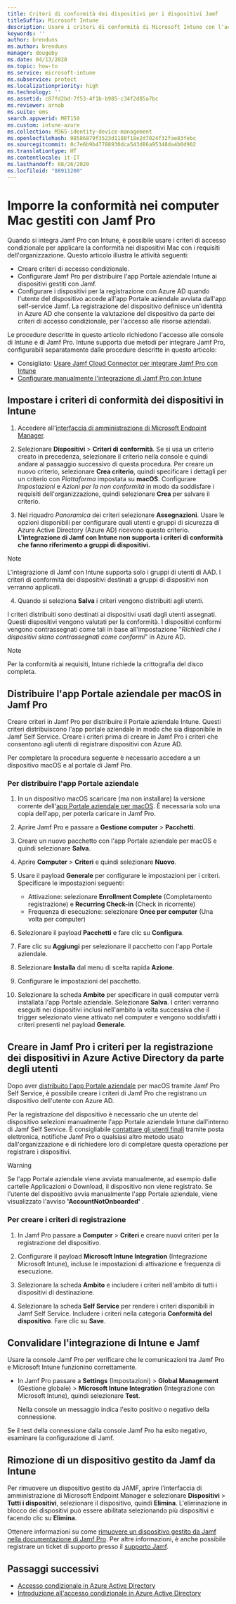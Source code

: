```yaml
---
title: Criteri di conformità dei dispositivi per i dispositivi Jamf
titleSuffix: Microsoft Intune
description: Usare i criteri di conformità di Microsoft Intune con l'accesso condizionale di Azure Active Directory per proteggere i dispositivi gestiti tramite Jamf.
keywords: ''
author: brenduns
ms.author: brenduns
manager: dougeby
ms.date: 04/13/2020
ms.topic: how-to
ms.service: microsoft-intune
ms.subservice: protect
ms.localizationpriority: high
ms.technology: ''
ms.assetid: c87fd2bd-7f53-4f1b-b985-c34f2d85a7bc
ms.reviewer: arnab
ms.suite: ems
search.appverid: MET150
ms.custom: intune-azure
ms.collection: M365-identity-device-management
ms.openlocfilehash: 08586879f3523d1188f18e2d7024f32fae83febc
ms.sourcegitcommit: 0c7e6b9b47788930dca543d86a95348da4b0d902
ms.translationtype: HT
ms.contentlocale: it-IT
ms.lasthandoff: 08/26/2020
ms.locfileid: "88911200"
---
```

# <a name="enforce-compliance-on-macs-managed-with-jamf-pro"></a>Imporre la conformità nei computer Mac gestiti con Jamf Pro

Quando si integra Jamf Pro con Intune, è possibile usare i criteri di accesso condizionale per applicare la conformità nei dispositivi Mac con i requisiti dell'organizzazione. Questo articolo illustra le attività seguenti:  

- Creare criteri di accesso condizionale.
- Configurare Jamf Pro per distribuire l'app Portale aziendale Intune ai dispositivi gestiti con Jamf.
- Configurare i dispositivi per la registrazione con Azure AD quando l'utente del dispositivo accede all'app Portale aziendale avviata dall'app self-service Jamf. La registrazione del dispositivo definisce un'identità in Azure AD che consente la valutazione del dispositivo da parte dei criteri di accesso condizionale, per l'accesso alle risorse aziendali.  
 
Le procedure descritte in questo articolo richiedono l'accesso alle console di Intune e di Jamf Pro.
Intune supporta due metodi per integrare Jamf Pro, configurabili separatamente dalle procedure descritte in questo articolo:

- Consigliato: [Usare Jamf Cloud Connector per integrare Jamf Pro con Intune](conditional-access-jamf-cloud-connector.md)
- [Configurare manualmente l'integrazione di Jamf Pro con Intune](conditional-access-integrate-jamf.md)

## <a name="set-up-device-compliance-policies-in-intune"></a>Impostare i criteri di conformità dei dispositivi in Intune

1. Accedere all'[interfaccia di amministrazione di Microsoft Endpoint Manager](https://go.microsoft.com/fwlink/?linkid=2109431).

2. Selezionare **Dispositivi** > **Criteri di conformità**. Se si usa un criterio creato in precedenza, selezionare il criterio nella console e quindi andare al passaggio successivo di questa procedura. Per creare un nuovo criterio, selezionare **Crea criterio**, quindi specificare i dettagli per un criterio con *Piattaforma* impostata su **macOS**. Configurare *Impostazioni* e *Azioni per la non conformità* in modo da soddisfare i requisiti dell'organizzazione, quindi selezionare **Crea** per salvare il criterio.

3. Nel riquadro *Panoramica* dei criteri selezionare **Assegnazioni**. Usare le opzioni disponibili per configurare quali utenti e gruppi di sicurezza di Azure Active Directory (Azure AD) ricevono questo criterio. **L'integrazione di Jamf con Intune non supporta i criteri di conformità che fanno riferimento a gruppi di dispositivi.**

> [!NOTE]
> L'integrazione di Jamf con Intune supporta solo i gruppi di utenti di AAD. I criteri di conformità dei dispositivi destinati a gruppi di dispositivi non verranno applicati.

4. Quando si seleziona **Salva** i criteri vengono distribuiti agli utenti.  

I criteri distribuiti sono destinati ai dispositivi usati dagli utenti assegnati. Questi dispositivi vengono valutati per la conformità. I dispositivi conformi vengono contrassegnati come tali in base all'impostazione "*Richiedi che i dispositivi siano contrassegnati come conformi*" in Azure AD.  

> [!NOTE]
> Per la conformità ai requisiti, Intune richiede la crittografia del disco completa.

## <a name="deploy-the-company-portal-app-for-macos-in-jamf-pro"></a>Distribuire l'app Portale aziendale per macOS in Jamf Pro

Creare criteri in Jamf Pro per distribuire il Portale aziendale Intune. Questi criteri distribuiscono l'app portale aziendale in modo che sia disponibile in Jamf Self Service. Creare i criteri prima di creare in Jamf Pro i criteri che consentono agli utenti di registrare dispositivi con Azure AD.  

Per completare la procedura seguente è necessario accedere a un dispositivo macOS e al portale di Jamf Pro. 

### <a name="to-deploy-the-company-portal-app"></a>Per distribuire l'app Portale aziendale  

1. In un dispositivo macOS scaricare (ma non installare) la versione corrente dell'[app Portale aziendale per macOS](https://go.microsoft.com/fwlink/?linkid=862280). È necessaria solo una copia dell'app, per poterla caricare in Jamf Pro.  

2. Aprire Jamf Pro e passare a **Gestione computer** > **Pacchetti**.

3. Creare un nuovo pacchetto con l'app Portale aziendale per macOS e quindi selezionare **Salva**.

4. Aprire **Computer** > **Criteri** e quindi selezionare **Nuovo**.

5. Usare il payload **Generale** per configurare le impostazioni per i criteri. Specificare le impostazioni seguenti:
   - Attivazione: selezionare **Enrollment Complete** (Completamento registrazione) e **Recurring Check-in** (Check in ricorrente)
   - Frequenza di esecuzione: selezionare **Once per computer** (Una volta per computer)

6. Selezionare il payload **Pacchetti** e fare clic su **Configura**.

7. Fare clic su **Aggiungi** per selezionare il pacchetto con l'app Portale aziendale.

8. Selezionare **Installa** dal menu di scelta rapida **Azione**.
9. Configurare le impostazioni del pacchetto.

10. Selezionare la scheda **Ambito** per specificare in quali computer verrà installata l'app Portale aziendale. Selezionare **Salva**. I criteri verranno eseguiti nei dispositivi inclusi nell'ambito la volta successiva che il trigger selezionato viene attivato nel computer e vengono soddisfatti i criteri presenti nel payload **Generale**.

## <a name="create-a-policy-in-jamf-pro-to-have-users-register-their-devices-with-azure-active-directory"></a>Creare in Jamf Pro i criteri per la registrazione dei dispositivi in Azure Active Directory da parte degli utenti  

Dopo aver [distribuito l'app Portale aziendale](conditional-access-assign-jamf.md#deploy-the-company-portal-app-for-macos-in-jamf-pro) per macOS tramite Jamf Pro Self Service, è possibile creare i criteri di Jamf Pro che registrano un dispositivo dell'utente con Azure AD. 

Per la registrazione del dispositivo è necessario che un utente del dispositivo selezioni manualmente l'app Portale aziendale Intune dall'interno di Jamf Self Service. È consigliabile [contattare gli utenti finali](../fundamentals/end-user-educate.md) tramite posta elettronica, notifiche Jamf Pro o qualsiasi altro metodo usato dall'organizzazione e di richiedere loro di completare questa operazione per registrare i dispositivi. 

> [!WARNING]
> Se l'app Portale aziendale viene avviata manualmente, ad esempio dalle cartelle Applicazioni o Download, il dispositivo non viene registrato. Se l'utente del dispositivo avvia manualmente l'app Portale aziendale, viene visualizzato l'avviso **'AccountNotOnboarded'** .

### <a name="to-create-the-registration-policy"></a>Per creare i criteri di registrazione  

1. In Jamf Pro passare a **Computer** > **Criteri** e creare nuovi criteri per la registrazione del dispositivo.

2. Configurare il payload **Microsoft Intune Integration** (Integrazione Microsoft Intune), incluse le impostazioni di attivazione e frequenza di esecuzione.

3. Selezionare la scheda **Ambito** e includere i criteri nell'ambito di tutti i dispositivi di destinazione.

4. Selezionare la scheda **Self Service** per rendere i criteri disponibili in Jamf Self Service. Includere i criteri nella categoria **Conformità del dispositivo**. Fare clic su **Save**.

## <a name="validate-intune-and-jamf-integration"></a>Convalidare l'integrazione di Intune e Jamf  

Usare la console Jamf Pro per verificare che le comunicazioni tra Jamf Pro e Microsoft Intune funzionino correttamente. 

- In Jamf Pro passare a **Settings** (Impostazioni) > **Global Management** (Gestione globale) > **Microsoft Intune Integration** (Integrazione con Microsoft Intune), quindi selezionare **Test**.

    Nella console un messaggio indica l'esito positivo o negativo della connessione.  

Se il test della connessione dalla console Jamf Pro ha esito negativo, esaminare la configurazione di Jamf. 


## <a name="removing-a-jamf-managed-device-from-intune"></a>Rimozione di un dispositivo gestito da Jamf da Intune

Per rimuovere un dispositivo gestito da JAMF, aprire l'interfaccia di amministrazione di Microsoft Endpoint Manager e selezionare **Dispositivi** > **Tutti i dispositivi**, selezionare il dispositivo, quindi **Elimina**.  L'eliminazione in blocco dei dispositivi può essere abilitata selezionando più dispositivi e facendo clic su **Elimina**.

Ottenere informazioni su come [rimuovere un dispositivo gestito da Jamf nella documentazione di Jamf Pro](https://www.jamf.com/jamf-nation/articles/80/unmanaging-computers-while-preserving-their-inventory-information). Per altre informazioni, è anche possibile registrare un ticket di supporto presso il [supporto Jamf](https://www.jamf.com/support/). 

## <a name="next-steps"></a>Passaggi successivi

- [Accesso condizionale in Azure Active Directory](/azure/active-directory/active-directory-conditional-access-azure-portal)
- [Introduzione all'accesso condizionale in Azure Active Directory](/azure/active-directory/active-directory-conditional-access-azure-portal-get-started)